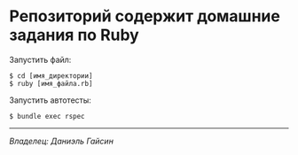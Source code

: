 # Репозиторий содержит домашние задания по Ruby
Запустить файл:
```
$ cd [имя_директории]
$ ruby [имя_файла.rb]
```
Запустить автотесты:
```
$ bundle exec rspec
```
------------
*Владелец: Даниэль Гайсин*